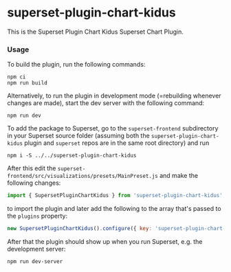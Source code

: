 # superset-plugin-chart-kidus

This is the Superset Plugin Chart Kidus Superset Chart Plugin.

### Usage

To build the plugin, run the following commands:

```
npm ci
npm run build
```

Alternatively, to run the plugin in development mode (=rebuilding whenever changes are made), start the dev server with the following command:

```
npm run dev
```

To add the package to Superset, go to the `superset-frontend` subdirectory in your Superset source folder (assuming both the `superset-plugin-chart-kidus` plugin and `superset` repos are in the same root directory) and run
```
npm i -S ../../superset-plugin-chart-kidus
```

After this edit the `superset-frontend/src/visualizations/presets/MainPreset.js` and make the following changes:

```js
import { SupersetPluginChartKidus } from 'superset-plugin-chart-kidus';
```

to import the plugin and later add the following to the array that's passed to the `plugins` property:
```js
new SupersetPluginChartKidus().configure({ key: 'superset-plugin-chart-kidus' }),
```

After that the plugin should show up when you run Superset, e.g. the development server:

```
npm run dev-server
```
